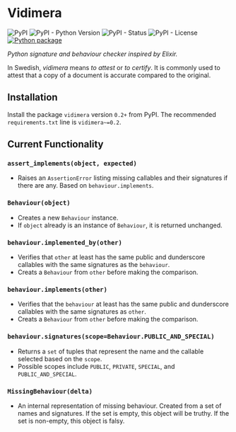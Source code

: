 # Vidimera

![PyPI](https://img.shields.io/pypi/v/vidimera)
![PyPI - Python Version](https://img.shields.io/pypi/pyversions/vidimera)
![PyPI - Status](https://img.shields.io/pypi/status/vidimera)
![PyPI - License](https://img.shields.io/pypi/l/vidimera)
[![Python package](https://github.com/DevL/vidimera/actions/workflows/python-package.yml/badge.svg)](https://github.com/DevL/vidimera/actions/workflows/python-package.yml)

_Python signature and behaviour checker inspired by Elixir._

In Swedish, _vidimera_ means _to attest_ or _to certify_. It is commonly used to attest that a copy of a document is accurate compared to the original.

## Installation

Install the package `vidimera` version `0.2+` from PyPI.
The recommended `requirements.txt` line is `vidimera~=0.2`.

## Current Functionality

### `assert_implements(object, expected)`
- Raises an `AssertionError` listing missing callables and their signatures if there are any. Based on `behaviour.implements`.

### `Behaviour(object)`
- Creates a new `Behaviour` instance.
- If `object` already is an instance of `Behaviour`, it is returned unchanged.

### `behaviour.implemented_by(other)`
- Verifies that `other` at least has the same public and dunderscore callables with the same signatures as the `behaviour`.
- Creats a `Behaviour` from `other` before making the comparison.

### `behaviour.implements(other)`
- Verifies that the `behaviour` at least has the same public and dunderscore callables with the same signatures as `other`.
- Creats a `Behaviour` from `other` before making the comparison.

### `behaviour.signatures(scope=Behaviour.PUBLIC_AND_SPECIAL)`
- Returns a `set` of tuples that represent the name and the callable selected based on the `scope`.
- Possible scopes include `PUBLIC`, `PRIVATE`, `SPECIAL`, and `PUBLIC_AND_SPECIAL`.

### `MissingBehaviour(delta)`
- An internal representation of missing behaviour. Created from a set of names and signatures. If the set is empty, this object will be truthy. If the set is non-empty, this object is falsy.
